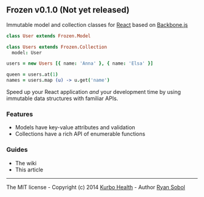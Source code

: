 ## Frozen v0.1.0 (Not yet released)

Immutable model and collection classes for [React](http://facebook.github.io/react/) based on [Backbone.js](http://backbonejs.org/)

```coffee
class User extends Frozen.Model

class Users extends Frozen.Collection
  model: User

users = new Users [{ name: 'Anna' }, { name: 'Elsa' }]

queen = users.at(1)
names = users.map (u) -> u.get('name')
```

Speed up your React application _and_ your development time by using immutable data structures with familiar APIs.


### Features

- Models have key-value attributes and validation
- Collections have a rich API of enumerable functions


### Guides

- The wiki
- This article


---

The MIT license - Copyright (c) 2014 [Kurbo Health](http://kurbo.com/) - Author [Ryan Sobol](http://ryansobol.com)
